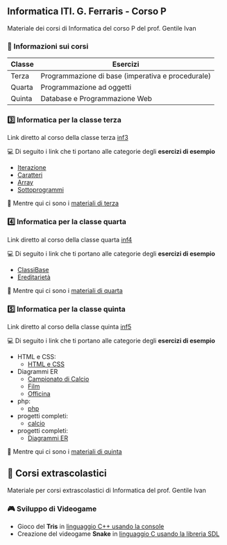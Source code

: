 ## Informatica ITI. G. Ferraris - Corso P
Materiale dei corsi di Informatica del corso P del prof. Gentile Ivan

### :information_desk_person: Informazioni sui corsi

| Classe    | Esercizi |
|--------   |----------|
| Terza     | Programmazione di base (imperativa e procedurale) |
| Quarta    | Programmazione ad oggetti |
| Quinta    | Database e Programmazione Web  |

### :three: Informatica per la classe terza 

Link diretto al corso della classe terza [inf3](https://github.com/prof-gentile-i/inf3/tree/main) 

:computer: Di seguito i link che ti portano alle categorie degli **esercizi di esempio**
- [Iterazione](https://github.com/prof-gentile-i/inf3/tree/main/Iterazione)
- [Caratteri](https://github.com/prof-gentile-i/inf3/tree/main/Caratteri)
- [Array](https://github.com/prof-gentile-i/inf3/tree/main/Array)
- [Sottoprogrammi](https://github.com/prof-gentile-i/inf3/tree/main/Sottoprogrammi/)

:memo: Mentre qui ci sono i [materiali di terza](https://github.com/prof-gentile-i/inf3/tree/main/Materiale) 

### :four: Informatica per la classe quarta

Link diretto al corso della classe quarta [inf4](https://github.com/prof-gentile-i/inf4/tree/main)

:computer: Di seguito i link che ti portano alle categorie degli **esercizi di esempio**
- [ClassiBase](https://github.com/prof-gentile-i/inf4/tree/main/ClassiBase)
- [Ereditarietà](https://github.com/prof-gentile-i/inf4/tree/mina/Ereditarieta)

:memo: Mentre qui ci sono i  [materiali di quarta](https://github.com/prof-gentile-i/inf4/tree/main/Materiali)


### :five: Informatica per la classe quinta

Link diretto al corso della classe quinta [inf5](https://github.com/prof-gentile-i/inf5/tree/main)

:computer: Di seguito i link che ti portano alle categorie degli **esercizi di esempio**
* HTML e CSS:
  - [HTML e CSS](https://github.com/prof-gentile-i/inf5/tree/main/Html%20e%20CSS/)
* Diagrammi ER
  - [Campionato di Calcio](https://github.com/prof-gentile-i/inf5/blob/main/Diagrammi%20ER/CampionatoCalcio.pdf)
  - [Film](https://github.com/prof-gentile-i/inf5/blob/main/Diagrammi%20ER/esercizi/Film.md)
  - [Officina](https://github.com/prof-gentile-i/inf5/blob/main/Diagrammi%20ER/esercizi/Officina.md)
* php:
  - [php](https://github.com/prof-gentile-i/inf5/tree/main/php)
* progetti completi:
  - [calcio](https://github.com/prof-gentile-i/inf5/tree/main/progetti_completi/calcio)
* progetti completi:
  - [Diagrammi ER](https://github.com/prof-gentile-i/inf5/tree/main/Diagrammi%20ER/esercizi)

:memo: Mentre qui ci sono i  [materiali di quinta](https://github.com/prof-gentile-i/inf5/tree/main/materiale)


## :blue_book: Corsi extrascolastici
Materiale per corsi extrascolastici di Informatica del prof. Gentile Ivan

### :video_game: Sviluppo di Videogame
* Gioco del **Tris** in [linguaggio C++ usando la console](https://github.com/prof-gentile-i/extra/tree/main/videogame/tris)
* Creazione del videogame **Snake** in [linguaggio C usando la libreria SDL](https://github.com/prof-gentile-i/extra/tree/main/videogame/sdl_C/Snake)




